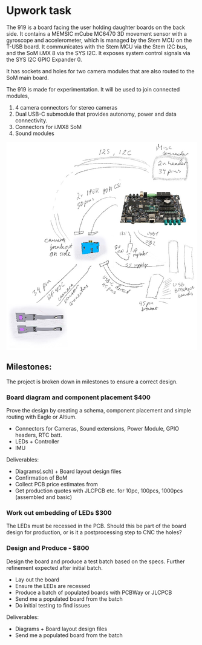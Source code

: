 # Upwork task

The 919 is a board facing the user holding daughter boards on the back side.
It contains a MEMSIC mCube MC6470 3D movement sensor with a gyroscope and accelerometer, which is managed by the Stem MCU on the T-USB board.
It communicates with the Stem MCU via the Stem I2C bus, and the SoM i.MX 8 via the SYS I2C. 
It exposes system control signals via the SYS I2C GPIO Expander 0.

It has sockets and holes for two camera modules that are also routed to the SoM main board.

The 919 is made for experimentation. It will be used to join connected modules,

1) 4 camera connectors for stereo cameras
2) Dual USB-C submodule that provides autonomy, power and data connectivity.
3) Connectors for i.MX8 SoM
4) Sound modules

![Slightly outdated 909b Bridge Board hookup](./909-hookup.jpg)



## Milestones:

The project is broken down in milestones to ensure a correct design.

### Board diagram and component placement $400

Prove the design by creating a schema, component placement and simple routing with Eagle or Altium.

- Connectors for Cameras, Sound extensions, Power Module, GPIO headers, RTC batt.
- LEDs + Controller
- IMU

Deliverables:

- Diagrams(.sch) + Board layout design files
- Confirmation of BoM
- Collect PCB price estimates from 
- Get production quotes with JLCPCB etc. for 10pc, 100pcs, 1000pcs (assembled and basic)


### Work out embedding of LEDs $300

The LEDs must be recessed in the PCB. Should this be part of the board design for production,
or is it a postprocessing step to CNC the holes?


### Design and Produce - $800

Design the board and produce a test batch based on the specs. Further refinement expected after initial batch.

- Lay out the board
- Ensure the LEDs are recessed
- Produce a batch of populated boards with PCBWay or JLCPCB
- Send me a populated board from the batch
- Do initial testing to find issues

Deliverables:

- Diagrams + Board layout design files
- Send me a populated board from the batch


